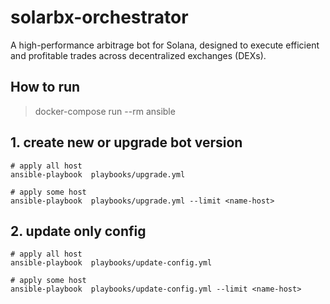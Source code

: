 # solarbx-orchestrator

A high-performance arbitrage bot for Solana, designed to execute efficient and profitable trades across decentralized exchanges (DEXs).

## How to run

> docker-compose run --rm ansible

## 1. create new or upgrade bot version

```
# apply all host
ansible-playbook  playbooks/upgrade.yml

# apply some host
ansible-playbook  playbooks/upgrade.yml --limit <name-host>
```

## 2. update only config

```
# apply all host
ansible-playbook  playbooks/update-config.yml

# apply some host
ansible-playbook  playbooks/update-config.yml --limit <name-host>
```
